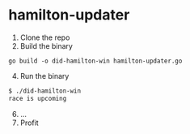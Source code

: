 # hamilton-updater

1. Clone the repo
2. Build the binary

`go build -o did-hamilton-win hamilton-updater.go`

4. Run the binary

```bash
$ ./did-hamilton-win
race is upcoming
```

6. ...
7. Profit
